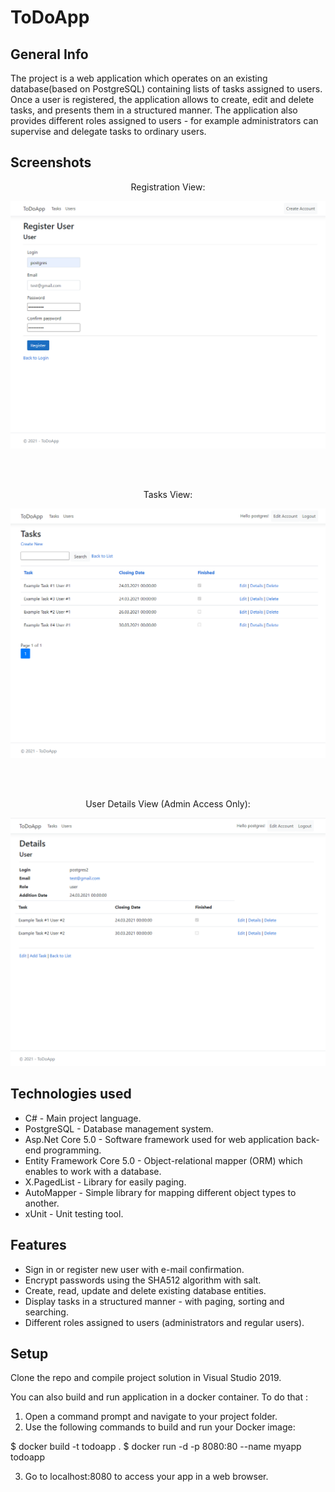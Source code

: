 # ToDoApp
## General Info
The project is a web application which operates on an existing database(based on PostgreSQL) containing lists of tasks assigned to users. Once a user is registered, the application allows to create, edit and delete tasks, and presents them in a structured manner. The application also provides different roles assigned to users - for example administrators can supervise and delegate tasks to ordinary users.

## Screenshots
<div align="center"> Registration View: </div>
<p align="center"> 
<img src="./img/register_view.png">
</p>

<br/><br/>

<div align="center"> Tasks View: </div>
<p align="center"> 
<img src="./img/tasks_view.png">
</p>

<br/><br/>

<div align="center"> User Details View (Admin Access Only): </div>
<p align="center"> 
<img src="./img/admin_access_view.png">
</p>

## Technologies used
* C# - Main project language.
* PostgreSQL - Database management system.
* Asp.Net Core 5.0 - Software framework used for web application back-end programming.
* Entity Framework Core 5.0 - Object-relational mapper (ORM) which enables to work with a database.
* X.PagedList - Library for easily paging.
* AutoMapper - Simple library for mapping different object types to another.
* xUnit - Unit testing tool.

## Features
* Sign in or register new user with e-mail confirmation.
* Encrypt passwords using the SHA512 algorithm with salt.
* Create, read, update and delete existing database entities.
* Display tasks in a structured manner - with paging, sorting and searching.
* Different roles assigned to users (administrators and regular users).

## Setup
Clone the repo and compile project solution in Visual Studio 2019.

You can also build and run application in a docker container. To do that :
1. Open a command prompt and navigate to your project folder.
2. Use the following commands to build and run your Docker image:

$ docker build -t todoapp .
$ docker run -d -p 8080:80 --name myapp todoapp

3. Go to localhost:8080 to access your app in a web browser.
